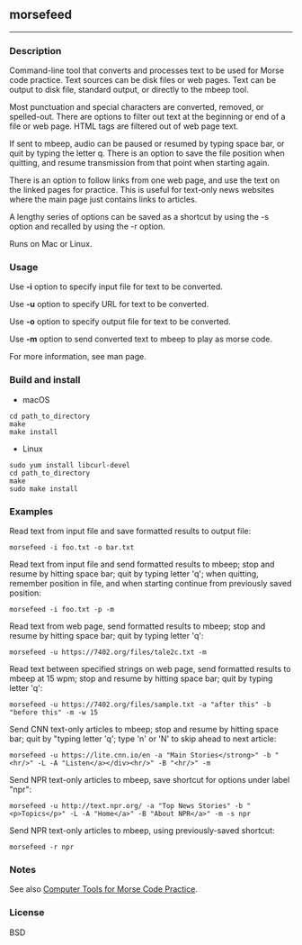 ## morsefeed

---

### Description

Command-line tool that converts and processes text to be used for Morse code
practice. Text sources can be disk files or web pages. Text can be output to
disk file, standard output, or directly to the mbeep tool. 

Most punctuation and special characters are converted, removed, or spelled-out.
There are options to filter out text at the beginning or end of a file or web
page. HTML tags are filtered out of web page text. 

If sent to mbeep, audio can be paused or resumed by typing space bar, or quit by
typing the letter q. There is an option to save the file position when quitting,
and resume transmission from that point when starting again.

There is an option to follow links from one web page, and use the text on the
linked pages for practice. This is useful for text-only news websites where the
main page just contains links to articles.

A lengthy series of options can be saved as a shortcut by using the -s option and
recalled by using the -r option.

Runs on Mac or Linux.

### Usage

Use **-i** option to specify input file for text to be converted.

Use **-u** option to specify URL for text to be converted.

Use **-o** option to specify output file for text to be converted.

Use **-m** option to send converted text to mbeep to play as morse code.

For more information, see man page.

### Build and install

* macOS

```
cd path_to_directory
make
make install
```

* Linux

```
sudo yum install libcurl-devel
cd path_to_directory
make
sudo make install
```

### Examples

Read text from input file and save formatted results to output file:

```
morsefeed -i foo.txt -o bar.txt
```

Read text from input file and send formatted results to mbeep; stop and resume
by hitting space bar; quit by typing letter 'q'; when quitting, remember
position in file, and when starting continue from previously saved position:

```
morsefeed -i foo.txt -p -m
```

Read text from web page, send formatted results to mbeep; stop and resume by hitting space bar; quit by typing
letter 'q':
```
morsefeed -u https://7402.org/files/tale2c.txt -m
```

Read text between specified strings on web page, send formatted results to mbeep at 15 wpm; stop and resume by
hitting space bar; quit by typing letter 'q':
```
morsefeed -u https://7402.org/files/sample.txt -a "after this" -b "before this" -m -w 15
```

Send CNN text-only articles to mbeep; stop and resume by hitting space bar; quit by "typing letter 'q'; type 'n' or 'N'
to skip ahead to next article:
```
morsefeed -u https://lite.cnn.io/en -a "Main Stories</strong>" -b "<hr/>" -L -A "Listen</a></div><hr/>" -B "<hr/>" -m
```

Send NPR text-only articles to mbeep, save shortcut for options under label "npr":

```
morsefeed -u http://text.npr.org/ -a "Top News Stories" -b "<p>Topics</p>" -L -A "Home</a>" -B "About NPR</a>" -m -s npr
```

Send NPR text-only articles to mbeep, using previously-saved shortcut:

```
morsefeed -r npr
```

### Notes

See also [Computer Tools for Morse Code Practice](https://7402.org/blog/2018/computer-tools-for-morse-code-practice.html).

### License

BSD

